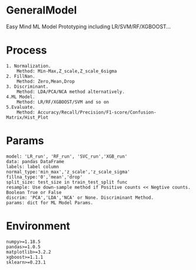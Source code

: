 # GeneralModel
Easy Mind ML Model Prototyping including LR/SVM/RF/XGBOOST...
# Process
    1. Normalization. 
        Method: Min-Max,Z_scale,Z_scale_6sigma
    2. FillNan. 
        Method: Zero,Mean,Drop
    3. Discriminant. 
        Method: LDA/PCA/NCA method alternatively.
    4.ML Model.
        Method: LR/RF/XGBOOST/SVM and so on
    5.Evaluate.
        Method: Accuracy/Recall/Precision/F1-score/Confusion-Matrix/Hist_Plot
# Params
    model: 'LR_run', 'RF_run', 'SVC_run','XGB_run'
    data: pandas DataFrame
    labels: label column
    normal_type:'min_max','z_scale','z_scale_sigma'
    fillna_type:'0','mean','drop'
    split_size: test_size in train_test_split func
    resample: Use down-sample method if Positive counts << Negtive counts. Boolean True or False
    discrim: 'PCA','LDA','NCA' or None. Discriminant Method.
    params: dict for ML Model Params.
# Environment
    numpy>=1.18.5
    pandas>=1.0.5
    matplotlib>=3.2.2
    xgboost>=1.1.1
    sklearn>=0.23.1

